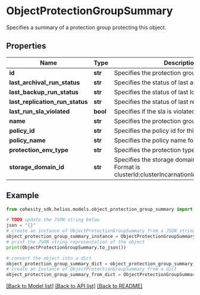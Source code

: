 # ObjectProtectionGroupSummary

Specifies a summary of a protection group protecting this object.

## Properties

Name | Type | Description | Notes
------------ | ------------- | ------------- | -------------
**id** | **str** | Specifies the protection group id. | [optional] 
**last_archival_run_status** | **str** | Specifies the status of last archival run. | [optional] 
**last_backup_run_status** | **str** | Specifies the status of last local back up run. | [optional] 
**last_replication_run_status** | **str** | Specifies the status of last replication run. | [optional] 
**last_run_sla_violated** | **bool** | Specifies if the sla is violated in last run. | [optional] 
**name** | **str** | Specifies the protection group name. | [optional] 
**policy_id** | **str** | Specifies the policy id for this group. | [optional] 
**policy_name** | **str** | Specifies the policy name for this group. | [optional] 
**protection_env_type** | **str** | Specifies the protection type of the job if any. | [optional] 
**storage_domain_id** | **str** | Specifies the storage domain id of this group. Format is clusterId:clusterIncarnationId:storageDomainId. | [optional] 

## Example

```python
from cohesity_sdk.helios.models.object_protection_group_summary import ObjectProtectionGroupSummary

# TODO update the JSON string below
json = "{}"
# create an instance of ObjectProtectionGroupSummary from a JSON string
object_protection_group_summary_instance = ObjectProtectionGroupSummary.from_json(json)
# print the JSON string representation of the object
print(ObjectProtectionGroupSummary.to_json())

# convert the object into a dict
object_protection_group_summary_dict = object_protection_group_summary_instance.to_dict()
# create an instance of ObjectProtectionGroupSummary from a dict
object_protection_group_summary_from_dict = ObjectProtectionGroupSummary.from_dict(object_protection_group_summary_dict)
```
[[Back to Model list]](../README.md#documentation-for-models) [[Back to API list]](../README.md#documentation-for-api-endpoints) [[Back to README]](../README.md)


